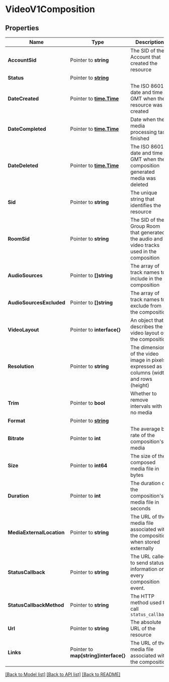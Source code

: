 # VideoV1Composition

## Properties

Name | Type | Description | Notes
------------ | ------------- | ------------- | -------------
**AccountSid** | Pointer to **string** | The SID of the Account that created the resource |
**Status** | Pointer to [**string**](CompositionEnumStatus.md) |  |
**DateCreated** | Pointer to [**time.Time**](time.Time.md) | The ISO 8601 date and time in GMT when the resource was created |
**DateCompleted** | Pointer to [**time.Time**](time.Time.md) | Date when the media processing task finished |
**DateDeleted** | Pointer to [**time.Time**](time.Time.md) | The ISO 8601 date and time in GMT when the composition generated media was deleted |
**Sid** | Pointer to **string** | The unique string that identifies the resource |
**RoomSid** | Pointer to **string** | The SID of the Group Room that generated the audio and video tracks used in the composition |
**AudioSources** | Pointer to **[]string** | The array of track names to include in the composition |
**AudioSourcesExcluded** | Pointer to **[]string** | The array of track names to exclude from the composition |
**VideoLayout** | Pointer to **interface{}** | An object that describes the video layout of the composition |
**Resolution** | Pointer to **string** | The dimensions of the video image in pixels expressed as columns (width) and rows (height) |
**Trim** | Pointer to **bool** | Whether to remove intervals with no media |
**Format** | Pointer to [**string**](CompositionEnumFormat.md) |  |
**Bitrate** | Pointer to **int** | The average bit rate of the composition's media |
**Size** | Pointer to **int64** | The size of the composed media file in bytes |
**Duration** | Pointer to **int** | The duration of the composition's media file in seconds |
**MediaExternalLocation** | Pointer to **string** | The URL of the media file associated with the composition when stored externally |
**StatusCallback** | Pointer to **string** | The URL called to send status information on every composition event. |
**StatusCallbackMethod** | Pointer to **string** | The HTTP method used to call `status_callback` |
**Url** | Pointer to **string** | The absolute URL of the resource |
**Links** | Pointer to **map[string]interface{}** | The URL of the media file associated with the composition |

[[Back to Model list]](../README.md#documentation-for-models) [[Back to API list]](../README.md#documentation-for-api-endpoints) [[Back to README]](../README.md)


